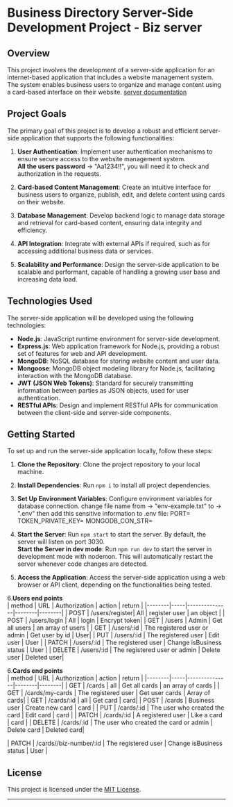 # Business Directory Server-Side Development Project - Biz server

## Overview

This project involves the development of a server-side application for an internet-based application that includes a website management system. The system enables business users to organize and manage content using a card-based interface on their website.
[server documentation](https://documenter.getpostman.com/view/32178826/2sA2xe3ZNx)

## Project Goals

The primary goal of this project is to develop a robust and efficient server-side application that supports the following functionalities:

1. **User Authentication**: Implement user authentication mechanisms to ensure secure access to the website management system.
   <br>
   **All the users password** &rarr; "Aa1234!!", you will need it to check and authorization in the requests.

2. **Card-based Content Management**: Create an intuitive interface for business users to organize, publish, edit, and delete content using cards on their website.

3. **Database Management**: Develop backend logic to manage data storage and retrieval for card-based content, ensuring data integrity and efficiency.

4. **API Integration**: Integrate with external APIs if required, such as for accessing additional business data or services.

5. **Scalability and Performance**: Design the server-side application to be scalable and performant, capable of handling a growing user base and increasing data load.

## Technologies Used

The server-side application will be developed using the following technologies:

- **Node.js**: JavaScript runtime environment for server-side development.
- **Express.js**: Web application framework for Node.js, providing a robust set of features for web and API development.
- **MongoDB**: NoSQL database for storing website content and user data.
- **Mongoose**: MongoDB object modeling library for Node.js, facilitating interaction with the MongoDB database.
- **JWT (JSON Web Tokens)**: Standard for securely transmitting information between parties as JSON objects, used for user authentication.
- **RESTful APIs**: Design and implement RESTful APIs for communication between the client-side and server-side components.

## Getting Started

To set up and run the server-side application locally, follow these steps:

1. **Clone the Repository**: Clone the project repository to your local machine.

2. **Install Dependencies**: Run `npm i` to install all project dependencies.

3. **Set Up Environment Variables**: Configure environment variables for database connection.
   change file name from &rarr; "env-example.txt" to &rarr; ".env"
   then add this sensitive information to .env file:
   PORT=
   TOKEN_PRIVATE_KEY=
   MONGODB_CON_STR=

4. **Start the Server**: Run `npm start` to start the server. By default, the server will listen on port 3030.
   <br>
   **Start the Server in dev mode**: Run `npm run dev` to start the server in development mode with nodemon. This will automatically restart the server whenever code changes are detected.<br>

5. **Access the Application**: Access the server-side application using a web browser or API client, depending on the functionalities being tested.

6.**Users end points**
<br>
| method | URL | Authorization | action | return |
|--------|-----|---------------|--------|--------|
| POST | /users/register| All | register user | an object |
| POST | /users/login | All | login | Encrypt token|
| GET | /users | Admin | Get all users | an array of users |
| GET | /users/:id | The registered user or admin | Get user by id | User|
| PUT | /users/:id | The registered user | Edit user | User |
| PATCH | /users/:id | The registered user | Change isBusiness status | User |
| DELETE | /users/:id | The registered user or admin | Delete user | Deleted user|

6.**Cards end points**
<br>
| method | URL | Authorization | action | return |
|--------|-----|---------------|--------|--------|
| GET | /cards | all | Get all cards | an array of cards |
| GET | /cards/my-cards | The registered user | Get user cards | Array of cards|
| GET | /cards/:id | all | Get card | card|
| POST | /cards | Business user | Create new card | card |
| PUT | /cards/:id | The user who created the card | Edit card | card |
| PATCH | /cards/:id | A registered user | Like a card | card |
| DELETE | /cards/:id | The user who created the card or admin | Delete card | Deleted card|

| PATCH | /cards//biz-number/:id | The registered user | Change isBusiness status | User |

## License

This project is licensed under the [MIT License](LICENSE).

---
